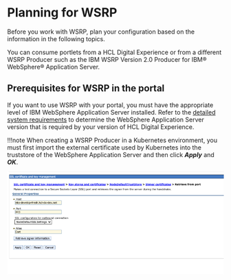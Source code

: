 # Planning for WSRP

Before you work with WSRP, plan your configuration based on the information in the following topics.

You can consume portlets from a HCL Digital Experience or from a different WSRP Producer such as the IBM WSRP Version 2.0 Producer for IBM® WebSphere® Application Server.

## Prerequisites for WSRP in the portal

If you want to use WSRP with your portal, you must have the appropriate level of IBM WebSphere Application Server installed. Refer to the [detailed system requirements](https://support.hcltechsw.com/csm?id=kb_article&sysparm_article=KB0013514) to determine the WebSphere Application Server version that is required by your version of HCL Digital Experience.

!!!note
    When creating a WSRP Producer in a Kubernetes environment, you must first import the external certificate used by Kubernetes into the truststore of the WebSphere Application Server and then click ***Apply*** and ***OK***.

![](../planning_wsrp/_img/ssl_certificate_key_mgmt.png "SSL certificate and key management")
